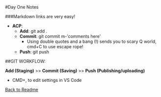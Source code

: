 #Day One Notes

###Markdown links are very easy! 

- **ACP**:
    - **Add**: git add .
    - **Commit**: git commit m-'comments here'
        - Using double quotes and a bang (!) sends you to scary Q world, cmd+C to use escape rope!
    - **Push**: git push


 ##GIT WORKFLOW:


 **Add (Staging)** >> **Commit (Saving)** >> **Push (Publishing/uploading)**

 - CMD+, to edit settings in VS Code


[Back to Readme](https://github.com/taylor-c-williams/dev-101-notes/blob/37785c547d2ea1cdee35164e8cc87f11eba304f2/README.md)


